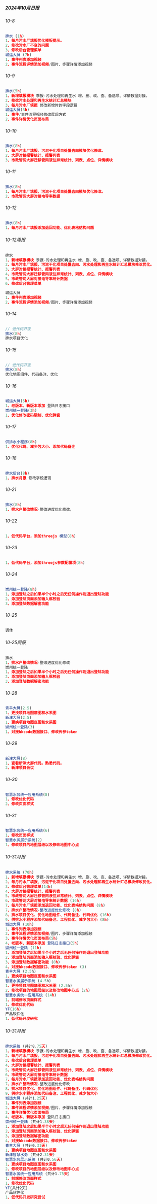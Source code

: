##### 2024年10月日报
###### 10-8
```js
排水 (1h)
1、每月污水厂填报优化模板提示。
2、修改污水厂不变的问题
3、修改后台管理菜单
城运大屏 (7h)
1、事件列表添加视频
2、事件流程详情添加视频/图片、步骤详情添加视频
```
###### 10-9
```js
排水(5h)
1、新增填报模块 季报-污水处理和再生水 增、删、改、查、备选项、详情数据对接。
2、修改污水处理和再生水统计汇总模块
3、每月污水厂填报 修改新增时的字段逻辑
城运大屏(3h)
1、事件/事件流程视频修改展现方式
2、事件详情优化页面布局
```
###### 10-10
```js
排水(8h)
1、每月污水厂填报、污泥干化项目处置去向模块优化修改。
2、大屏对接报警统计、报警列表
3、市政管网大屏迁移管网液位异常统计、列表、点位、详情模块
```
###### 10-11
```js
排水(8h)
1、每月污水厂填报、污泥干化项目处置去向模块优化修改。
2、市政管网大屏对接电导率数据
```
###### 10-12
```js
排水(8h)
1、每月污水厂填报添加退回功能、优化表格结构问题
```
###### 10-12周报
```js
排水
1、新增填报模块 季报-污水处理和再生水 增、删、改、查、备选项、详情数据对接。
2、每月污水厂填报、污泥干化项目处置去向、污水处理和再生水统计汇总模块修改优化。
3、大屏对接报警统计、报警列表
4、市政管网大屏迁移管网液位异常统计、列表、点位、详情模块
5、市政管网大屏对接电导率统计数据
6、修改后台管理菜单

城运大屏
1、事件列表添加视频
2、事件流程详情添加视频/图片、步骤详情添加视频
```

###### 10-14
```js
// 低代码开发
排水(8h)
排水项目优化
```
###### 10-15
```js
// 低代码开发
排水(8h)
优化地图组件、代码备注、优化
```
###### 10-16
```js
城运大屏(5h)
1、老版本、新版本添加 登陆日志接口
崇州统一登陆(3h)
1、优化修改密码限制、优化弹窗
```
###### 10-17
```js
供排水小程序(8h)
1、优化代码、减少包大小、添加代码备注
```
###### 10-18
```js
排水后台(8h)
1、排水月报 修改字段逻辑
```
###### 10-21
```js
排水(8h)
1、排水户整改情况-整改进度优化修改，
```
###### 10-22
```js
1、低代码平台，添加threejs 模型(8h)
```
###### 10-23
```js
1、低代码平台，添加threejs参数配置项(8h)
```
###### 10-24
```js
崇州统一登陆(8h)
1、添加登陆之后如果半个小时之后无任何操作则退出登陆功能
2、添加登陆页面添加输入框校验
3、添加登陆数据解密功能
```

###### 10-25
```js
调休
```

###### 10-25周报
```js
排水
1、排水户整改情况-整改进度优化修改
崇州统一登陆
1、添加登陆之后如果半个小时之后无任何操作则退出登陆功能
2、添加登陆页面添加输入框校验
3、添加登陆数据解密功能
```

###### 10-28
```js
青羊大屏(2.5)
1、更换项目地图底图和水系图
新津大屏(2.5)
1、更换项目地图底图和水系图
崇州统一登陆(3)
1、对接hkcode数据接口、修改传参token
```

###### 10-29
```js
新津大屏(8)
1、查看新津大屏代码。熟悉代码。
2、新津项目会议
```

###### 10-30
```js
智慧水务统一应用系统(8)
1、修改优化代码
2、修改页面样式
```

###### 10-31
```js
智慧水务统一应用系统(6)
1、修改页面样式
智慧水务展示系统(2)
1、修改项目的地图层级以及修改地图中心点
```

###### 10-31月报
```js
排水系统 (70h)
1、新增填报模块 季报-污水处理和再生水 增、删、改、查、备选项、详情数据对接。
2、每月污水厂填报、污泥干化项目处置去向、污水处理和再生水统计汇总模块修改优化。
3、修改后台管理菜单(14h)
4、大屏对接报警统计、报警列表
5、市政管网大屏迁移管网液位异常统计、列表、点位、详情模块
6、市政管网大屏对接电导率统计数据 (16h)
7、每月污水厂填报添加退回功能、优化表格结构问题 (8h)
7、排水户整改情况-整改进度优化修改 (8h)
8、排水项目优化、优化地图组件、代码备注、代码优化 (16h)
9、供排水小程序添加代码备注、工程优化、减少包大小 (8h)
城运大屏 (10h)
1、事件列表添加视频
2、事件流程详情添加视频/图片、步骤详情添加视频
3、事件详情优化页面布局(5h)
4、老版本、新版本添加 登陆日志接口(5h)
崇州统一登陆 (11h)
1、添加登陆之后如果半个小时之后无任何操作则退出登陆功能
2、添加登陆页面添加输入框校验、优化弹窗
3、添加登陆数据解密功能 (8h)
4、对接hkcode数据接口、修改传参token (3)
青羊大屏 (2.5h)
1、更换项目地图底图和水系图
智慧水务展示系统 (4.5h)
1、更换项目地图底图和水系图 (2.5h)
2、修改项目的地图层级以及修改地图中心点 (2h)
智慧水务统一应用系统 (14h)
1、前端修改页面样式
1、修改优化代码
YF(16h)
产品软件化
1、低代码开发研究
```

###### 10-31月报
```js
排水系统 (共计8.75天)
1、新增填报模块 季报-污水处理和再生水 增、删、改、查、备选项、详情数据对接。
2、每月污水厂填报、污泥干化项目处置去向、污水处理和再生水统计汇总模块修改优化。
3、修改后台管理菜单
4、大屏对接报警统计、报警列表
5、市政管网大屏迁移管网液位异常统计、列表、点位、详情模块
6、市政管网大屏对接电导率统计数据
7、每月污水厂填报添加退回功能、优化表格结构问题
7、排水户整改情况-整改进度优化修改
8、排水项目优化、优化地图组件、代码备注、代码优化
9、供排水小程序添加代码备注、工程优化、减少包大小
城运大屏 (共计1.25天)
1、事件列表添加视频
2、事件流程详情添加视频/图片、步骤详情添加视频
3、事件详情优化页面布局
4、老版本、新版本添加 登陆日志接口
崇州统一登陆 (共计1.38天)
1、添加登陆之后如果半个小时之后无任何操作则退出登陆功能
2、添加登陆页面添加输入框校验、优化弹窗
3、添加登陆数据解密功能
4、对接hkcode数据接口、修改传参token
青羊大屏 (共计0.31天)
1、更换项目地图底图和水系图
新津智慧水务 (共计2.31天)
智慧水务展示系统 (共计0.56天)
1、更换项目地图底图和水系图
2、修改项目的地图层级以及修改地图中心点
智慧水务统一应用系统 (共计1.75天)
1、前端修改页面样式
1、修改优化代码
YF(共计2天)
产品软件化
1、低代码开发研究尝试
```